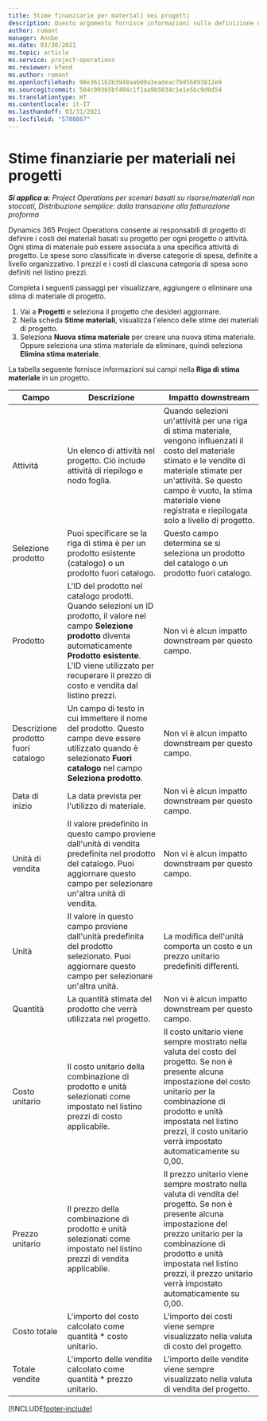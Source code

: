 ```yaml
---
title: Stime finanziarie per materiali nei progetti
description: Questo argomento fornisce informazioni sulla definizione o sulla stima dei materiali basati su progetto.
author: rumant
manager: Annbe
ms.date: 03/30/2021
ms.topic: article
ms.service: project-operations
ms.reviewer: kfend
ms.author: rumant
ms.openlocfilehash: 98e3611b2b3948aab09a3eadeac7b95b893812e9
ms.sourcegitcommit: 504c09365bf404c1f1aa9b5034c1e1e5bc9d0d54
ms.translationtype: HT
ms.contentlocale: it-IT
ms.lasthandoff: 03/31/2021
ms.locfileid: "5788867"
---
```

# <a name="financial-estimates-for-materials-on-projects"></a>Stime finanziarie per materiali nei progetti

_**Si applica a:** Project Operations per scenari basati su risorse/materiali non stoccati, Distribuzione semplice: dalla transazione alla fatturazione proforma_

Dynamics 365 Project Operations consente ai responsabili di progetto di definire i costi dei materiali basati su progetto per ogni progetto o attività. Ogni stima di materiale può essere associata a una specifica attività di progetto. Le spese sono classificate in diverse categorie di spesa, definite a livello organizzativo. I prezzi e i costi di ciascuna categoria di spesa sono definiti nel listino prezzi. 

Completa i seguenti passaggi per visualizzare, aggiungere o eliminare una stima di materiale di progetto.

1. Vai a **Progetti** e seleziona il progetto che desideri aggiornare.
2. Nella scheda **Stime materiali**, visualizza l'elenco delle stime dei materiali di progetto.
3. Seleziona **Nuova stima materiale** per creare una nuova stima materiale. Oppure seleziona una stima materiale da eliminare, quindi seleziona **Elimina stima materiale**.

La tabella seguente fornisce informazioni sui campi nella **Riga di stima materiale** in un progetto. 

| **Campo** | **Descrizione** | **Impatto downstream** |
| --- | --- | --- |
| Attività | Un elenco di attività nel progetto. Ciò include attività di riepilogo e nodo foglia. | Quando selezioni un'attività per una riga di stima materiale, vengono influenzati il costo del materiale stimato e le vendite di materiale stimate per un'attività. Se questo campo è vuoto, la stima materiale viene registrata e riepilogata solo a livello di progetto. |
| Selezione prodotto |  Puoi specificare se la riga di stima è per un prodotto esistente (catalogo) o un prodotto fuori catalogo. | Questo campo determina se si seleziona un prodotto del catalogo o un prodotto fuori catalogo. |
| Prodotto | L'ID del prodotto nel catalogo prodotti. Quando selezioni un ID prodotto, il valore nel campo **Selezione prodotto** diventa automaticamente **Prodotto esistente**. L'ID viene utilizzato per recuperare il prezzo di costo e vendita dal listino prezzi. | Non vi è alcun impatto downstream per questo campo. |
| Descrizione prodotto fuori catalogo | Un campo di testo in cui immettere il nome del prodotto. Questo campo deve essere utilizzato quando è selezionato **Fuori catalogo** nel campo **Seleziona prodotto**.| Non vi è alcun impatto downstream per questo campo. |
| Data di inizio | La data prevista per l'utilizzo di materiale. | Non vi è alcun impatto downstream per questo campo. |
| Unità di vendita | Il valore predefinito in questo campo proviene dall'unità di vendita predefinita nel prodotto del catalogo. Puoi aggiornare questo campo per selezionare un'altra unità di vendita. | Non vi è alcun impatto downstream per questo campo. |
| Unità | Il valore in questo campo proviene dall'unità predefinita del prodotto selezionato. Puoi aggiornare questo campo per selezionare un'altra unità. | La modifica dell'unità comporta un costo e un prezzo unitario predefiniti differenti. |
| Quantità | La quantità stimata del prodotto che verrà utilizzata nel progetto. | Non vi è alcun impatto downstream per questo campo. |
| Costo unitario | Il costo unitario della combinazione di prodotto e unità selezionati come impostato nel listino prezzi di costo applicabile. | Il costo unitario viene sempre mostrato nella valuta del costo del progetto. Se non è presente alcuna impostazione del costo unitario per la combinazione di prodotto e unità impostata nel listino prezzi, il costo unitario verrà impostato automaticamente su 0,00. |
| Prezzo unitario | Il prezzo della combinazione di prodotto e unità selezionati come impostato nel listino prezzi di vendita applicabile. | Il prezzo unitario viene sempre mostrato nella valuta di vendita del progetto. Se non è presente alcuna impostazione del prezzo unitario per la combinazione di prodotto e unità impostata nel listino prezzi, il prezzo unitario verrà impostato automaticamente su 0,00.|
| Costo totale | L'importo del costo calcolato come quantità \* costo unitario.| L'importo dei costi viene sempre visualizzato nella valuta di costo del progetto. |
| Totale vendite | L'importo delle vendite calcolato come quantità \* prezzo unitario. | L'importo delle vendite viene sempre visualizzato nella valuta di vendita del progetto. |


[!INCLUDE[footer-include](../includes/footer-banner.md)]
